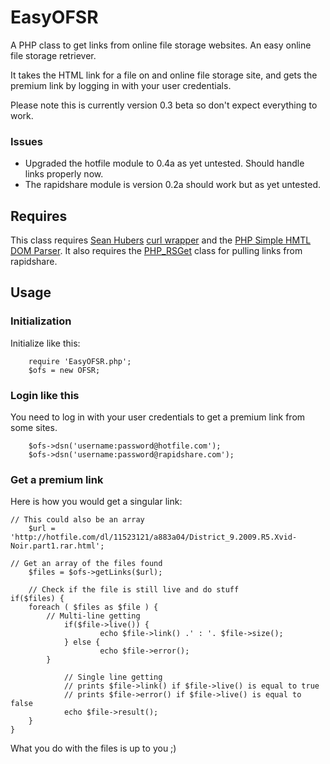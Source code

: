 # EasyOFSR

A PHP class to get links from online file storage websites. An easy online file storage retriever.

It takes the HTML link for a file on and online file storage site, and gets the premium link by logging in with your user credentials.

Please note this is currently version 0.3 beta so don't expect everything to work.

### Issues
* Upgraded the hotfile module to 0.4a as yet untested.  Should handle links properly now.
* The rapidshare module is version 0.2a should work but as yet untested.

## Requires

This class requires [Sean Hubers](http://github.com/shuber/) [curl wrapper](http://github.com/shuber/curl) and the [PHP Simple HMTL DOM Parser](http://simplehtmldom.sourceforge.net/index.htm).  It also requires the [PHP_RSGet](http://github.com/hamstar/PHP_RSGet) class for pulling links from rapidshare.

## Usage

### Initialization

Initialize like this:

        require 'EasyOFSR.php';
        $ofs = new OFSR;

### Login like this

You need to log in with your user credentials to get a premium link from some sites.

        $ofs->dsn('username:password@hotfile.com');
        $ofs->dsn('username:password@rapidshare.com');

### Get a premium link

Here is how you would get a singular link:

	// This could also be an array
        $url = 'http://hotfile.com/dl/11523121/a883a04/District_9.2009.R5.Xvid-Noir.part1.rar.html';

	// Get an array of the files found
        $files = $ofs->getLinks($url);

        // Check if the file is still live and do stuff
	if($files) {
		foreach ( $files as $file ) {
			// Multi-line getting
		        if($file->live()) {
                		echo $file->link() .' : '. $file->size();
		        } else {
                		echo $file->error();
			}

	        	// Single line getting
		        // prints $file->link() if $file->live() is equal to true
        		// prints $file->error() if $file->live() is equal to false
		        echo $file->result();
		}
	}

What you do with the files is up to you ;)

